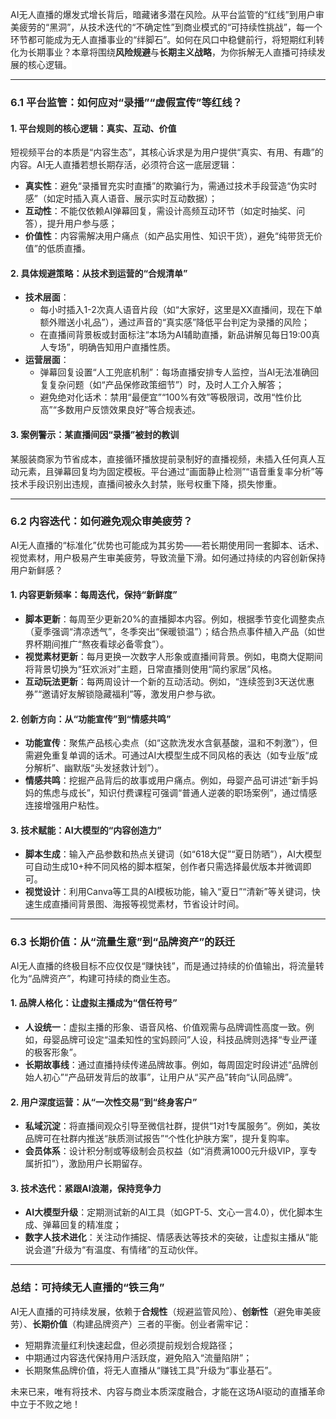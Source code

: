 <font style="color:rgba(0, 0, 0, 0.86);background-color:rgba(255, 255, 255, 0.9);">AI无人直播的爆发式增长背后，暗藏诸多潜在风险。从平台监管的“红线”到用户审美疲劳的“黑洞”，从技术迭代的“不确定性”到商业模式的“可持续性挑战”，每一个环节都可能成为无人直播事业的“绊脚石”。如何在风口中稳健前行，将短期红利转化为长期事业？本章将围绕</font>**<font style="color:rgba(0, 0, 0, 0.86);background-color:rgba(255, 255, 255, 0.9);">风险规避</font>**<font style="color:rgba(0, 0, 0, 0.86);background-color:rgba(255, 255, 255, 0.9);">与</font>**<font style="color:rgba(0, 0, 0, 0.86);background-color:rgba(255, 255, 255, 0.9);">长期主义战略</font>**<font style="color:rgba(0, 0, 0, 0.86);background-color:rgba(255, 255, 255, 0.9);">，为你拆解无人直播可持续发展的核心逻辑。</font>

---

### **<font style="color:rgba(0, 0, 0, 0.86);background-color:rgba(255, 255, 255, 0.9);">6.1 平台监管：如何应对“录播”“虚假宣传”等红线？</font>**
#### **<font style="color:rgba(0, 0, 0, 0.86);background-color:rgba(255, 255, 255, 0.9);">1. 平台规则的核心逻辑：真实、互动、价值</font>**
<font style="color:rgba(0, 0, 0, 0.86);background-color:rgba(255, 255, 255, 0.9);">短视频平台的本质是“内容生态”，其核心诉求是为用户提供“真实、有用、有趣”的内容。AI无人直播若想长期存活，必须符合这一底层逻辑：</font>

+ **<font style="color:rgba(0, 0, 0, 0.86);background-color:rgba(255, 255, 255, 0.9);">真实性</font>**<font style="color:rgba(0, 0, 0, 0.86);background-color:rgba(255, 255, 255, 0.9);">：避免“录播冒充实时直播”的欺骗行为，需通过技术手段营造“伪实时感”（如定时插入真人语音、展示实时互动数据）；</font>
+ **<font style="color:rgba(0, 0, 0, 0.86);background-color:rgba(255, 255, 255, 0.9);">互动性</font>**<font style="color:rgba(0, 0, 0, 0.86);background-color:rgba(255, 255, 255, 0.9);">：不能仅依赖AI弹幕回复，需设计高频互动环节（如定时抽奖、问答），提升用户参与感；</font>
+ **<font style="color:rgba(0, 0, 0, 0.86);background-color:rgba(255, 255, 255, 0.9);">价值性</font>**<font style="color:rgba(0, 0, 0, 0.86);background-color:rgba(255, 255, 255, 0.9);">：内容需解决用户痛点（如产品实用性、知识干货），避免“纯带货无价值”的低质直播。</font>

#### **<font style="color:rgba(0, 0, 0, 0.86);background-color:rgba(255, 255, 255, 0.9);">2. 具体规避策略：从技术到运营的“合规清单”</font>**
+ **<font style="color:rgba(0, 0, 0, 0.86);background-color:rgba(255, 255, 255, 0.9);">技术层面</font>**<font style="color:rgba(0, 0, 0, 0.86);background-color:rgba(255, 255, 255, 0.9);">：</font>
    - <font style="color:rgba(0, 0, 0, 0.86);background-color:rgba(255, 255, 255, 0.9);">每小时插入1-2次真人语音片段（如“大家好，这里是XX直播间，现在下单额外赠送小礼品”），通过声音的“真实感”降低平台判定为录播的风险；</font>
    - <font style="color:rgba(0, 0, 0, 0.86);background-color:rgba(255, 255, 255, 0.9);">在直播间背景板或封面标注“本场为AI辅助直播，新品讲解见每日19:00真人专场”，明确告知用户直播性质。</font>
+ **<font style="color:rgba(0, 0, 0, 0.86);background-color:rgba(255, 255, 255, 0.9);">运营层面</font>**<font style="color:rgba(0, 0, 0, 0.86);background-color:rgba(255, 255, 255, 0.9);">：</font>
    - <font style="color:rgba(0, 0, 0, 0.86);background-color:rgba(255, 255, 255, 0.9);">弹幕回复设置“人工兜底机制”：每场直播安排专人监控，当AI无法准确回复复杂问题（如“产品保修政策细节”）时，及时人工介入解答；</font>
    - <font style="color:rgba(0, 0, 0, 0.86);background-color:rgba(255, 255, 255, 0.9);">避免绝对化话术：禁用“最便宜”“100%有效”等极限词，改用“性价比高”“多数用户反馈效果良好”等合规表述。</font>

#### **<font style="color:rgba(0, 0, 0, 0.86);background-color:rgba(255, 255, 255, 0.9);">3. 案例警示：某直播间因“录播”被封的教训</font>**
<font style="color:rgba(0, 0, 0, 0.86);background-color:rgba(255, 255, 255, 0.9);">某服装商家为节省成本，直接循环播放提前录制好的直播视频，未插入任何真人互动元素，且弹幕回复均为固定模板。平台通过“画面静止检测”“语音重复率分析”等技术手段识别出违规，直播间被永久封禁，账号权重下降，损失惨重。</font>

---

### **<font style="color:rgba(0, 0, 0, 0.86);background-color:rgba(255, 255, 255, 0.9);">6.2 内容迭代：如何避免观众审美疲劳？</font>**
<font style="color:rgba(0, 0, 0, 0.86);background-color:rgba(255, 255, 255, 0.9);">AI无人直播的“标准化”优势也可能成为其劣势——若长期使用同一套脚本、话术、视觉素材，用户极易产生审美疲劳，导致流量下滑。如何通过持续的内容创新保持用户新鲜感？</font>

#### **<font style="color:rgba(0, 0, 0, 0.86);background-color:rgba(255, 255, 255, 0.9);">1. 内容更新频率：每周迭代，保持“新鲜度”</font>**
+ **<font style="color:rgba(0, 0, 0, 0.86);background-color:rgba(255, 255, 255, 0.9);">脚本更新</font>**<font style="color:rgba(0, 0, 0, 0.86);background-color:rgba(255, 255, 255, 0.9);">：每周至少更新20%的直播脚本内容。例如，根据季节变化调整卖点（夏季强调“清凉透气”，冬季突出“保暖锁温”）；结合热点事件植入产品（如世界杯期间推广“熬夜看球必备零食”）。</font>
+ **<font style="color:rgba(0, 0, 0, 0.86);background-color:rgba(255, 255, 255, 0.9);">视觉素材更新</font>**<font style="color:rgba(0, 0, 0, 0.86);background-color:rgba(255, 255, 255, 0.9);">：每月更换一次数字人形象或直播间背景。例如，电商大促期间将背景切换为“狂欢派对”主题，日常直播则使用“简约家居”风格。</font>
+ **<font style="color:rgba(0, 0, 0, 0.86);background-color:rgba(255, 255, 255, 0.9);">互动玩法更新</font>**<font style="color:rgba(0, 0, 0, 0.86);background-color:rgba(255, 255, 255, 0.9);">：每两周设计一个新的互动活动。例如，“连续签到3天送优惠券”“邀请好友解锁隐藏福利”等，激发用户参与欲。</font>

#### **<font style="color:rgba(0, 0, 0, 0.86);background-color:rgba(255, 255, 255, 0.9);">2. 创新方向：从“功能宣传”到“情感共鸣”</font>**
+ **<font style="color:rgba(0, 0, 0, 0.86);background-color:rgba(255, 255, 255, 0.9);">功能宣传</font>**<font style="color:rgba(0, 0, 0, 0.86);background-color:rgba(255, 255, 255, 0.9);">：聚焦产品核心卖点（如“这款洗发水含氨基酸，温和不刺激”），但需避免重复单调的话术。可通过AI大模型生成不同风格的表达（如专业版“成分解析”、幽默版“头发拯救计划”）。</font>
+ **<font style="color:rgba(0, 0, 0, 0.86);background-color:rgba(255, 255, 255, 0.9);">情感共鸣</font>**<font style="color:rgba(0, 0, 0, 0.86);background-color:rgba(255, 255, 255, 0.9);">：挖掘产品背后的故事或用户痛点。例如，母婴产品可讲述“新手妈妈的焦虑与成长”，知识付费课程可强调“普通人逆袭的职场案例”，通过情感连接增强用户粘性。</font>

#### **<font style="color:rgba(0, 0, 0, 0.86);background-color:rgba(255, 255, 255, 0.9);">3. 技术赋能：AI大模型的“内容创造力”</font>**
+ **<font style="color:rgba(0, 0, 0, 0.86);background-color:rgba(255, 255, 255, 0.9);">脚本生成</font>**<font style="color:rgba(0, 0, 0, 0.86);background-color:rgba(255, 255, 255, 0.9);">：输入产品参数和热点关键词（如“618大促”“夏日防晒”），AI大模型可自动生成10+种不同风格的脚本框架，创作者只需选择最优版本并微调即可。</font>
+ **<font style="color:rgba(0, 0, 0, 0.86);background-color:rgba(255, 255, 255, 0.9);">视觉设计</font>**<font style="color:rgba(0, 0, 0, 0.86);background-color:rgba(255, 255, 255, 0.9);">：利用Canva等工具的AI模板功能，输入“夏日”“清新”等关键词，快速生成直播间背景图、海报等视觉素材，节省设计时间。</font>

---

### **<font style="color:rgba(0, 0, 0, 0.86);background-color:rgba(255, 255, 255, 0.9);">6.3 长期价值：从“流量生意”到“品牌资产”的跃迁</font>**
<font style="color:rgba(0, 0, 0, 0.86);background-color:rgba(255, 255, 255, 0.9);">AI无人直播的终极目标不应仅仅是“赚快钱”，而是通过持续的价值输出，将流量转化为“品牌资产”，构建可持续的商业生态。</font>

#### **<font style="color:rgba(0, 0, 0, 0.86);background-color:rgba(255, 255, 255, 0.9);">1. 品牌人格化：让虚拟主播成为“信任符号”</font>**
+ **<font style="color:rgba(0, 0, 0, 0.86);background-color:rgba(255, 255, 255, 0.9);">人设统一</font>**<font style="color:rgba(0, 0, 0, 0.86);background-color:rgba(255, 255, 255, 0.9);">：虚拟主播的形象、语音风格、价值观需与品牌调性高度一致。例如，母婴品牌可设定“温柔知性的宝妈顾问”人设，科技品牌则选择“专业严谨的极客形象”。</font>
+ **<font style="color:rgba(0, 0, 0, 0.86);background-color:rgba(255, 255, 255, 0.9);">长期故事线</font>**<font style="color:rgba(0, 0, 0, 0.86);background-color:rgba(255, 255, 255, 0.9);">：通过直播持续传递品牌故事。例如，每周固定时段讲述“品牌创始人初心”“产品研发背后的故事”，让用户从“买产品”转向“认同品牌”。</font>

#### **<font style="color:rgba(0, 0, 0, 0.86);background-color:rgba(255, 255, 255, 0.9);">2. 用户深度运营：从“一次性交易”到“终身客户”</font>**
+ **<font style="color:rgba(0, 0, 0, 0.86);background-color:rgba(255, 255, 255, 0.9);">私域沉淀</font>**<font style="color:rgba(0, 0, 0, 0.86);background-color:rgba(255, 255, 255, 0.9);">：将直播间观众引导至微信社群，提供“1对1专属服务”。例如，美妆品牌可在社群内推送“肤质测试报告”“个性化护肤方案”，提升复购率。</font>
+ **<font style="color:rgba(0, 0, 0, 0.86);background-color:rgba(255, 255, 255, 0.9);">会员体系</font>**<font style="color:rgba(0, 0, 0, 0.86);background-color:rgba(255, 255, 255, 0.9);">：设计积分制或等级制会员权益（如“消费满1000元升级VIP，享专属折扣”），激励用户长期留存。</font>

#### **<font style="color:rgba(0, 0, 0, 0.86);background-color:rgba(255, 255, 255, 0.9);">3. 技术迭代：紧跟AI浪潮，保持竞争力</font>**
+ **<font style="color:rgba(0, 0, 0, 0.86);background-color:rgba(255, 255, 255, 0.9);">AI大模型升级</font>**<font style="color:rgba(0, 0, 0, 0.86);background-color:rgba(255, 255, 255, 0.9);">：定期测试新的AI工具（如GPT-5、文心一言4.0），优化脚本生成、弹幕回复的精准度；</font>
+ **<font style="color:rgba(0, 0, 0, 0.86);background-color:rgba(255, 255, 255, 0.9);">数字人技术进化</font>**<font style="color:rgba(0, 0, 0, 0.86);background-color:rgba(255, 255, 255, 0.9);">：关注动作捕捉、情感表达等技术的突破，让虚拟主播从“能说会道”升级为“有温度、有情绪”的互动伙伴。</font>

---

### **<font style="color:rgba(0, 0, 0, 0.86);background-color:rgba(255, 255, 255, 0.9);">总结：可持续无人直播的“铁三角”</font>**
<font style="color:rgba(0, 0, 0, 0.86);background-color:rgba(255, 255, 255, 0.9);">AI无人直播的可持续发展，依赖于</font>**<font style="color:rgba(0, 0, 0, 0.86);background-color:rgba(255, 255, 255, 0.9);">合规性</font>**<font style="color:rgba(0, 0, 0, 0.86);background-color:rgba(255, 255, 255, 0.9);">（规避监管风险）、</font>**<font style="color:rgba(0, 0, 0, 0.86);background-color:rgba(255, 255, 255, 0.9);">创新性</font>**<font style="color:rgba(0, 0, 0, 0.86);background-color:rgba(255, 255, 255, 0.9);">（避免审美疲劳）、</font>**<font style="color:rgba(0, 0, 0, 0.86);background-color:rgba(255, 255, 255, 0.9);">长期价值</font>**<font style="color:rgba(0, 0, 0, 0.86);background-color:rgba(255, 255, 255, 0.9);">（构建品牌资产）三者的平衡。创业者需牢记：</font>

+ <font style="color:rgba(0, 0, 0, 0.86);background-color:rgba(255, 255, 255, 0.9);">短期靠流量红利快速起盘，但必须提前规划合规路径；</font>
+ <font style="color:rgba(0, 0, 0, 0.86);background-color:rgba(255, 255, 255, 0.9);">中期通过内容迭代保持用户活跃度，避免陷入“流量陷阱”；</font>
+ <font style="color:rgba(0, 0, 0, 0.86);background-color:rgba(255, 255, 255, 0.9);">长期聚焦品牌价值，将无人直播从“赚钱工具”升级为“事业基石”。</font>

<font style="color:rgba(0, 0, 0, 0.86);background-color:rgba(255, 255, 255, 0.9);">未来已来，唯有将技术、内容与商业本质深度融合，才能在这场AI驱动的直播革命中立于不败之地！</font>

